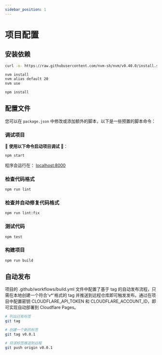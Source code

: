 ```yaml
---
sidebar_position: 1
---
```


# 项目配置

## 安装依赖

```bash
curl -o- https://raw.githubusercontent.com/nvm-sh/nvm/v0.40.0/install.sh | bash

nvm install
nvm alias default 20
nvm use

npm install
```

## 配置文件

您可以在 `package.json` 中修改或添加额外的脚本，以下是一些预置的脚本命令：

### 调试项目

🚀 **使用以下命令启动项目调试** 🚀：

```bash
npm start
```

程序会运行在： [localhost:8000](http://localhost:8000/) 

### 检查代码格式

```bash
npm run lint
```

### 检查并自动修复代码格式

```bash
npm run lint:fix
```

### 测试代码

```bash
npm test
```

### 构建项目

```bash
npm run build
```

## 自动发布
项目的 .github/workflows/build.yml 文件中配置了基于 tag 的自动发布流程，只需在本地创建一个符合'v*'格式的 tag 并推送到远程仓库即可触发发布。通过在项目中配置密钥 CLOUDFLARE_API_TOKEN 和 CLOUDFLARE_ACCOUNT_ID，即可实现自动部署到 Cloudflare Pages。

```bash
# 列出已有标签
git tag

# 创建一个新的标签
git tag v0.0.1

# 将该标签推送到远程
git push origin v0.0.1
```
